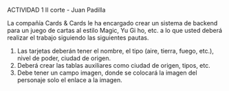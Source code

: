ACTIVIDAD 1 II corte - Juan Padilla

La compañía Cards & Cards le ha encargado crear un sistema de backend para un juego de 
cartas al estilo Magic, Yu Gi ho, etc. a lo que usted deberá realizar el trabajo siguiendo las 
siguientes pautas. 
1. Las tarjetas deberán tener el nombre, el tipo (aire, tierra, fuego, etc.), nivel de 
poder, ciudad de origen. 
2. Deberá crear las tablas auxiliares como ciudad de origen, tipos, etc. 
3. Debe tener un campo imagen, donde se colocará la imagen del personaje solo el 
enlace a la imagen. 
